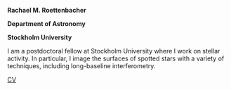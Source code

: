 <b>Rachael M. Roettenbacher</b>

<b>Department of Astronomy</b>

<b>Stockholm University</b>

I am a postdoctoral fellow at Stockholm University where I work on stellar activity.  In particular, I image the surfaces of 
spotted stars with a variety of techniques, including long-baseline interferometry.

<a href=RRoettenbacher_CV.pdf>CV</a>
